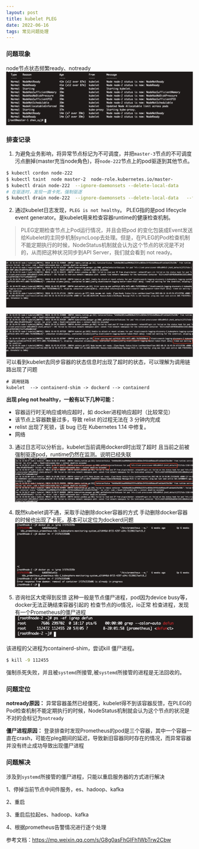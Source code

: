 ```yaml
---
layout: post
title: kubelet PLEG
date: 2022-06-16
tags: 常见问题处理
---
```


### 问题现象
node节点状态频繁ready、notready
![](/images/posts/media/16554317906173.jpg)

### 排查记录
1. 为避免业务影响，将异常节点标记为不可调度，并把`master-3`节点的不可调度污点删掉(master充当node角色)，将`node-222`节点上的pod驱逐到其他节点。
```bash
$ kubectl cordon node-222
$ kubectl taint  node master-2  node-role.kubernetes.io/master-
$ kubectl drain node-222  --ignore-daemonsets --delete-local-data  
# 在驱逐时，发现一直卡死，强制驱逐
$ kubectl drain node-222  --ignore-daemonsets --delete-local-data   --force 
```

2. 通过kubelet日志发现，`PLEG is not healthy`。
PLEG指的是pod lifecycle event generator。是kubelet用来检查容器runtime的健康检查机制。
> PLEG定期检查节点上Pod运行情况，并且会把pod 的变化包装成Event发送给Kubelet的主同步机制syncLoop去处理。但是，在PLEG的Pod检查机制不能定期执行的时候，NodeStatus机制就会认为这个节点的状况是不对的，从而把这种状况同步到API Server，我们就会看到 not ready。

![](/images/posts/media/16554319268297.jpg)

![](/images/posts/media/16554322161566.jpg)
可以看到kubelet去同步容器的状态信息时出现了超时的状态，可以理解为调用链路出现了问题
```
# 调用链路
kubelet  --> containerd-shim -> dockerd --> containerd 
```
**出现 pleg not healthy，一般有以下几种可能：**
- 容器运行时无响应或响应超时，如 docker进程响应超时（比较常见）
- 该节点上容器数量过多，导致 relist 的过程无法在 3 分钟内完成
- relist 出现了死锁，该 bug 已在 Kubernetes 1.14 中修复。
- 网络

3. 通过日志可以分析出，kubelet当前调用dockerd时出现了超时
且当前之前被强制驱逐pod，runtime仍然在监测。说明已经失联
![](/images/posts/media/16554332538620.jpg)


4. 既然kubelet调不通，采取手动删除docker容器的方式
手动删除docker容器的时候也出现了卡死，基本可以定位为dockerd问题
![](/images/posts/media/16554333723068.jpg)

5. 咨询社区大佬得到反馈
这种一般是节点僵尸进程，pod因为device busy等，docker无法正确结束容器引起的
检查节点的io情况，io正常
检查进程，发现有一个Prometheus的僵尸进程
![](/images/posts/media/16554336282773.jpg)

该进程的父进程为containerd-shim，尝试kill 僵尸进程。
```bash
$ kill -9 112455
```
强制杀死失败，并且被`systemd`所接管,被`systemd`所接管的进程是无法回收的。

### 问题定位
**notready原因：** 异常容器虽然已经僵死，kubelet得不到该容器反馈，在PLEG的Pod检查机制不能定期执行的时候，NodeStatus机制就会认为这个节点的状况是不对的会标记为`notready`

**僵尸进程原因：** 登录排查时发现Prometheus的pod是三个容器，其中一个容器一直在crash，可能在pleg期间的延迟，导致新旧容器同时存在的情况，而异常容器并没有终止成功导致出现僵尸进程


### 问题解决
涉及到`systemd`所接管的僵尸进程，只能以重启服务器的方式进行解决

1、停掉当前节点中间件服务，es、hadoop、kafka

2、重启

3、重启后拉起es、hadoop、kafka

4、根据prometheus告警情况进行逐个处理


参考文档：https://mp.weixin.qq.com/s/G8g0asFhGIFh1WbTrw2Cbw